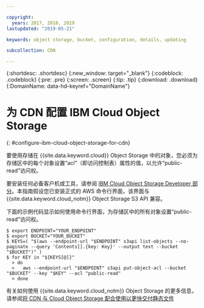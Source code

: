```yaml
---

copyright:
  years: 2017, 2018, 2019
lastupdated: "2019-05-21"

keywords: object storage, bucket, configuration, details, updating

subcollection: CDN

---
```


{:shortdesc: .shortdesc}
{:new_window: target="_blank"}
{:codeblock: .codeblock}
{:pre: .pre}
{:screen: .screen}
{:tip: .tip}
{:download: .download}
{:DomainName: data-hd-keyref="DomainName"}

# 为 CDN 配置 IBM Cloud Object Storage
{: #configure-ibm-cloud-object-storage-for-cdn}

要使用存储在 {{site.data.keyword.cloud}} Object Storage 中的对象，您必须为存储区中的每个对象设置“acl”（即访问控制表）属性的值，以允许“public-read”访问权。

要安装任何必备客户机或工具，请参阅 [IBM Cloud Object Storage Developer 部分](/docs/services/cloud-object-storage/basics?topic=cloud-object-storage-gs-dev#for-developers)。本指南假设您已安装正式的 AWS 命令行界面，该界面与 {{site.data.keyword.cloud_notm}} Object Storage S3 API 兼容。

下面的示例代码显示如何使用命令行界面，为存储区中的所有对象设置“public-read”访问权。

```
$ export ENDPOINT="YOUR_ENDPOINT"
$ export BUCKET="YOUR_BUCKET"
$ KEYS=( "$(aws --endpoint-url "$ENDPOINT" s3api list-objects --no-paginate --query 'Contents[].{key: Key}' --output text --bucket "$BUCKET")" )
$ for KEY in "${KEYS[@]}"
  > do
  >   aws --endpoint-url "$ENDPOINT" s3api put-object-acl --bucket "$BUCKET" --key "$KEY" --acl "public-read"
  > done
```

有关如何使用 {{site.data.keyword.cloud_notm}} Object Storage 的更多信息，请参阅[将 CDN 与 Cloud Object Storage 配合使用以更快交付静态文件](https://cloud.ibm.com/docs/tutorials?topic=solution-tutorials-static-files-cdn#accelerate-delivery-of-static-files-using-a-cdn)
